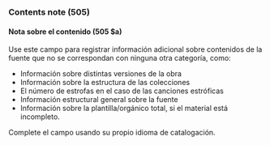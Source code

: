 ### Contents note (505)

#### Nota sobre el contenido (505 $a)
Use este campo para registrar información adicional sobre contenidos de la fuente que no se correspondan con ninguna otra categoría, como:

- Información sobre distintas versiones de la obra
- Información sobre la estructura de las colecciones
- El número de estrofas en el caso de las canciones estróficas
- Información estructural general sobre la fuente
- Información sobre la plantilla/orgánico total, si el material está incompleto.

Complete el campo usando su propio idioma de catalogación.
